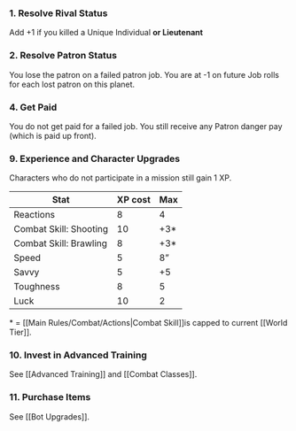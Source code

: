 ### 1. Resolve Rival Status

Add +1 if you killed a Unique Individual **or Lieutenant**

### 2. Resolve Patron Status

You lose the patron on a failed patron job. You are at -1 on future Job rolls for each lost patron on this planet.

### 4. Get Paid

You do not get paid for a failed job. You still receive any Patron danger pay (which is paid up front).

### 9. Experience and Character Upgrades

Characters who do not participate in a mission still gain 1 XP.

| Stat                   | XP cost | Max |
| ---------------------- | ------- | --- |
| Reactions              | 8       | 4   |
| Combat Skill: Shooting | 10      | +3* |
| Combat Skill: Brawling | 8       | +3* |
| Speed                  | 5       | 8”  |
| Savvy                  | 5       | +5  |
| Toughness              | 8       | 5   |
| Luck                   | 10      | 2   |

\* = [[Main Rules/Combat/Actions|Combat Skill]]is capped to current [[World Tier]].

### 10. Invest in Advanced Training

See [[Advanced Training]] and [[Combat Classes]].

### 11. Purchase Items

See [[Bot Upgrades]].
